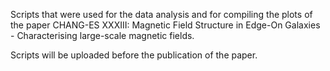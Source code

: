 Scripts that were used for the data analysis and for compiling the plots of the paper CHANG-ES XXXIII: Magnetic Field Structure in Edge-On Galaxies - Characterising large-scale magnetic fields.

Scripts will be uploaded before the publication of the paper.

